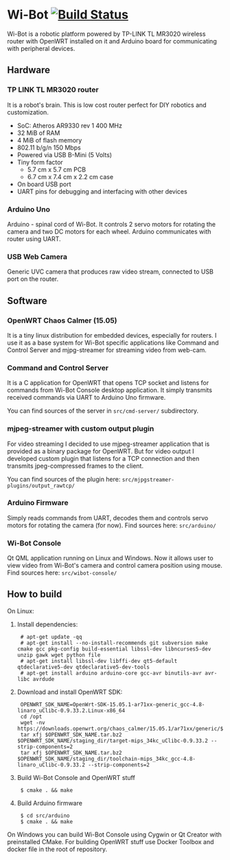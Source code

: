# Wi-Bot [![Build Status](https://travis-ci.org/Glebka/wi-bot.svg?branch=master)](https://travis-ci.org/Glebka/wi-bot)

Wi-Bot is a robotic platform powered by TP-LINK TL MR3020 wireless router with OpenWRT installed on it and 
Arduino board for communicating with peripheral devices.

## Hardware

### TP LINK TL MR3020 router
It is a robot's brain. This is low cost router perfect for DIY robotics and customization.

* SoC: Atheros AR9330 rev 1 400 MHz
* 32 MiB of RAM
* 4 MiB of flash memory
* 802.11 b/g/n 150 Mbps
* Powered via USB B-Mini (5 Volts)
* Tiny form factor
    * 5.7 cm x 5.7 cm PCB
    * 6.7 cm x 7.4 cm x 2.2 cm case
* On board USB port
* UART pins for debugging and interfacing with other devices

### Arduino Uno

Arduino - spinal cord of Wi-Bot. It controls 2 servo motors for rotating the camera 
and two DC motors for each wheel. Arduino communicates with router using UART.

### USB Web Camera
Generic UVC camera that produces raw video stream, connected to USB port on the router.

## Software

### OpenWRT Chaos Calmer (15.05)
It is a tiny linux distribution for embedded devices, especially for routers.
I use it as a base system for Wi-Bot specific applications like Command and Control Server 
and mjpg-streamer for streaming video from web-cam.

### Command and Control Server
It is a C application for OpenWRT that opens TCP socket and listens for commands from 
Wi-Bot Console desktop application. It simply transmits received commands via UART to Arduino Uno firmware.

You can find sources of the server in ``src/cmd-server/`` subdirectory.

### mjpeg-streamer with custom output plugin
 
For video streaming I decided to use mjpeg-streamer application that is provided as a binary package for 
OpenWRT. But for video output I developed custom plugin that listens for a TCP connection and then transmits 
jpeg-compressed frames to the client.

You can find sources of the plugin here: ``src/mjpgstreamer-plugins/output_rawtcp/``

### Arduino Firmware

Simply reads commands from UART, decodes them and controls servo motors for rotating the camera (for now).
Find sources here: ``src/arduino/``

### Wi-Bot Console

Qt QML application running on Linux and Windows. Now it allows user to view video from Wi-Bot's camera and control 
camera position using mouse.
Find sources here: ``src/wibot-console/``

## How to build
 
On Linux:
1. Install dependencies:

        # apt-get update -qq 
        # apt-get install --no-install-recommends git subversion make cmake gcc pkg-config build-essential libssl-dev libncurses5-dev unzip gawk wget python file
        # apt-get install libssl-dev libffi-dev qt5-default qtdeclarative5-dev qtdeclarative5-dev-tools
        # apt-get install arduino arduino-core gcc-avr binutils-avr avr-libc avrdude

2. Download and install OpenWRT SDK:

        OPENWRT_SDK_NAME=OpenWrt-SDK-15.05.1-ar71xx-generic_gcc-4.8-linaro_uClibc-0.9.33.2.Linux-x86_64
        cd /opt
        wget -nv https://downloads.openwrt.org/chaos_calmer/15.05.1/ar71xx/generic/$OPENWRT_SDK_NAME.tar.bz2
        tar xfj $OPENWRT_SDK_NAME.tar.bz2 $OPENWRT_SDK_NAME/staging_dir/target-mips_34kc_uClibc-0.9.33.2 --strip-components=2
	    tar xfj $OPENWRT_SDK_NAME.tar.bz2 $OPENWRT_SDK_NAME/staging_dir/toolchain-mips_34kc_gcc-4.8-linaro_uClibc-0.9.33.2 --strip-components=2

3. Build Wi-Bot Console and OpenWRT stuff

        $ cmake . && make
        
4. Build Arduino firmware

        $ cd src/arduino
        $ cmake . && make

On Windows you can build Wi-Bot Console using Cygwin or Qt Creator with preinstalled CMake.
For building OpenWRT stuff use Docker Toolbox and docker file in the root of repository.